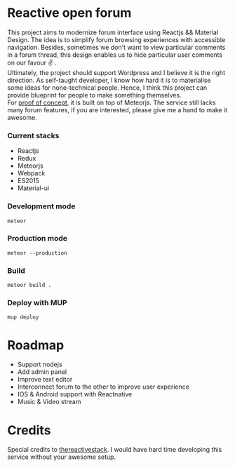 # Reactive open forum
This project aims to modernize forum interface using Reactjs && Material Design. The idea is to simplify forum browsing experiences with accessible navigation. Besides, sometimes we don't want to view particular comments in a forum thread, this design enables us to hide particular user comments on our favour :v: .  
Ultimately, the project should support Wordpress and I believe it is the right direction. As self-taught developer, I know how hard it is to materialise some ideas for none-technical people. Hence, I think this project can provide blueprint for people to make something themselves.  
For [proof of concept](http://188.166.213.121), it is built on top of Meteorjs. The service still lacks many forum features, if you are interested, please give me a hand to make it awesome.

### Current stacks
* Reactjs
* Redux
* Meteorjs
* Webpack
* ES2015
* Material-ui
 
### Development mode 
    meteor
     
### Production mode
    meteor --production

### Build
    meteor build .

### Deploy with MUP
    mup deploy

# Roadmap  
* Support nodejs
* Add admin panel
* Improve text editor
* Interconnect forum to the other to improve user experience
* IOS & Android support with Reactnative
* Music & Video stream

# Credits  
Special credits to [thereactivestack](https://github.com/thereactivestack/kickstart-hugeapp). I would have hard time developing this service without your awesome setup.